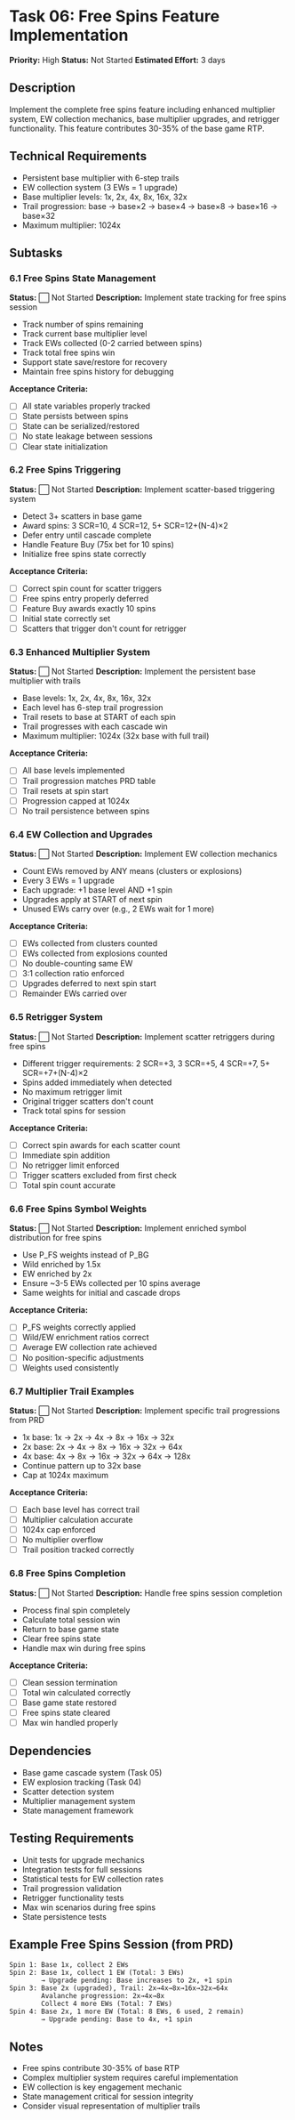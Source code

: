 # Task 06: Free Spins Feature Implementation

**Priority:** High
**Status:** Not Started
**Estimated Effort:** 3 days

## Description
Implement the complete free spins feature including enhanced multiplier system, EW collection mechanics, base multiplier upgrades, and retrigger functionality. This feature contributes 30-35% of the base game RTP.

## Technical Requirements
- Persistent base multiplier with 6-step trails
- EW collection system (3 EWs = 1 upgrade)
- Base multiplier levels: 1x, 2x, 4x, 8x, 16x, 32x
- Trail progression: base → base×2 → base×4 → base×8 → base×16 → base×32
- Maximum multiplier: 1024x

## Subtasks

### 6.1 Free Spins State Management
**Status:** ⬜ Not Started
**Description:** Implement state tracking for free spins session
- Track number of spins remaining
- Track current base multiplier level
- Track EWs collected (0-2 carried between spins)
- Track total free spins win
- Support state save/restore for recovery
- Maintain free spins history for debugging

**Acceptance Criteria:**
- [ ] All state variables properly tracked
- [ ] State persists between spins
- [ ] State can be serialized/restored
- [ ] No state leakage between sessions
- [ ] Clear state initialization

### 6.2 Free Spins Triggering
**Status:** ⬜ Not Started
**Description:** Implement scatter-based triggering system
- Detect 3+ scatters in base game
- Award spins: 3 SCR=10, 4 SCR=12, 5+ SCR=12+(N-4)×2
- Defer entry until cascade complete
- Handle Feature Buy (75x bet for 10 spins)
- Initialize free spins state correctly

**Acceptance Criteria:**
- [ ] Correct spin count for scatter triggers
- [ ] Free spins entry properly deferred
- [ ] Feature Buy awards exactly 10 spins
- [ ] Initial state correctly set
- [ ] Scatters that trigger don't count for retrigger

### 6.3 Enhanced Multiplier System
**Status:** ⬜ Not Started
**Description:** Implement the persistent base multiplier with trails
- Base levels: 1x, 2x, 4x, 8x, 16x, 32x
- Each level has 6-step trail progression
- Trail resets to base at START of each spin
- Trail progresses with each cascade win
- Maximum multiplier: 1024x (32x base with full trail)

**Acceptance Criteria:**
- [ ] All base levels implemented
- [ ] Trail progression matches PRD table
- [ ] Trail resets at spin start
- [ ] Progression capped at 1024x
- [ ] No trail persistence between spins

### 6.4 EW Collection and Upgrades
**Status:** ⬜ Not Started
**Description:** Implement EW collection mechanics
- Count EWs removed by ANY means (clusters or explosions)
- Every 3 EWs = 1 upgrade
- Each upgrade: +1 base level AND +1 spin
- Upgrades apply at START of next spin
- Unused EWs carry over (e.g., 2 EWs wait for 1 more)

**Acceptance Criteria:**
- [ ] EWs collected from clusters counted
- [ ] EWs collected from explosions counted
- [ ] No double-counting same EW
- [ ] 3:1 collection ratio enforced
- [ ] Upgrades deferred to next spin start
- [ ] Remainder EWs carried over

### 6.5 Retrigger System
**Status:** ⬜ Not Started
**Description:** Implement scatter retriggers during free spins
- Different trigger requirements: 2 SCR=+3, 3 SCR=+5, 4 SCR=+7, 5+ SCR=+7+(N-4)×2
- Spins added immediately when detected
- No maximum retrigger limit
- Original trigger scatters don't count
- Track total spins for session

**Acceptance Criteria:**
- [ ] Correct spin awards for each scatter count
- [ ] Immediate spin addition
- [ ] No retrigger limit enforced
- [ ] Trigger scatters excluded from first check
- [ ] Total spin count accurate

### 6.6 Free Spins Symbol Weights
**Status:** ⬜ Not Started
**Description:** Implement enriched symbol distribution for free spins
- Use P_FS weights instead of P_BG
- Wild enriched by 1.5x
- EW enriched by 2x
- Ensure ~3-5 EWs collected per 10 spins average
- Same weights for initial and cascade drops

**Acceptance Criteria:**
- [ ] P_FS weights correctly applied
- [ ] Wild/EW enrichment ratios correct
- [ ] Average EW collection rate achieved
- [ ] No position-specific adjustments
- [ ] Weights used consistently

### 6.7 Multiplier Trail Examples
**Status:** ⬜ Not Started
**Description:** Implement specific trail progressions from PRD
- 1x base: 1x → 2x → 4x → 8x → 16x → 32x
- 2x base: 2x → 4x → 8x → 16x → 32x → 64x
- 4x base: 4x → 8x → 16x → 32x → 64x → 128x
- Continue pattern up to 32x base
- Cap at 1024x maximum

**Acceptance Criteria:**
- [ ] Each base level has correct trail
- [ ] Multiplier calculation accurate
- [ ] 1024x cap enforced
- [ ] No multiplier overflow
- [ ] Trail position tracked correctly

### 6.8 Free Spins Completion
**Status:** ⬜ Not Started
**Description:** Handle free spins session completion
- Process final spin completely
- Calculate total session win
- Return to base game state
- Clear free spins state
- Handle max win during free spins

**Acceptance Criteria:**
- [ ] Clean session termination
- [ ] Total win calculated correctly
- [ ] Base game state restored
- [ ] Free spins state cleared
- [ ] Max win handled properly

## Dependencies
- Base game cascade system (Task 05)
- EW explosion tracking (Task 04)
- Scatter detection system
- Multiplier management system
- State management framework

## Testing Requirements
- Unit tests for upgrade mechanics
- Integration tests for full sessions
- Statistical tests for EW collection rates
- Trail progression validation
- Retrigger functionality tests
- Max win scenarios during free spins
- State persistence tests

## Example Free Spins Session (from PRD)
```
Spin 1: Base 1x, collect 2 EWs
Spin 2: Base 1x, collect 1 EW (Total: 3 EWs)
        → Upgrade pending: Base increases to 2x, +1 spin
Spin 3: Base 2x (upgraded), Trail: 2x→4x→8x→16x→32x→64x
        Avalanche progression: 2x→4x→8x
        Collect 4 more EWs (Total: 7 EWs)
Spin 4: Base 2x, 1 more EW (Total: 8 EWs, 6 used, 2 remain)
        → Upgrade pending: Base to 4x, +1 spin
```

## Notes
- Free spins contribute 30-35% of base RTP
- Complex multiplier system requires careful implementation
- EW collection is key engagement mechanic
- State management critical for session integrity
- Consider visual representation of multiplier trails